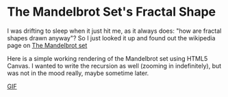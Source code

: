 The Mandelbrot Set's Fractal Shape
==================================

I was drifting to sleep when it just hit me, as it always does: "how are fractal shapes drawn anyway"?
So I just looked it up and found out the wikipedia page on [The Mandelbrot set](https://en.wikipedia.org/wiki/Mandelbrot_set)

Here is a simple working rendering of the Mandelbrot set using HTML5 Canvas.
I wanted to write the recursion as well (zooming in indefinitely), but was not in the mood really, maybe sometime later.

[GIF](https://github.com/mdibaiee/mandelbrot-fractal-drawing/raw/gh-pages/mandelbrot.gif)
